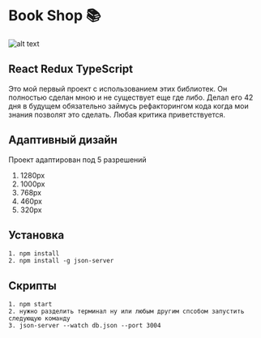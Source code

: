 # Book Shop 📚

![alt text](<./BookShop.gif>)

## React Redux TypeScript

Это мой первый проект с использованием этих библиотек. Он полностью сделан мною и не существует еще где либо. Делал его 42 дня в будущем обязательно займусь рефакторингом кода когда мои знания позволят это сделать. Любая критика приветствуется.

## Адаптивный дизайн

Проект адаптирован под 5 разрешений

1. 1280px
2. 1000px
3. 768px
4. 460px
5. 320px


## Установка

```
1. npm install
2. npm install -g json-server
```

## Скрипты

```
1. npm start
2. нужно разделить терминал ну или любым другим спсобом запустить следующую команду
3. json-server --watch db.json --port 3004
```

